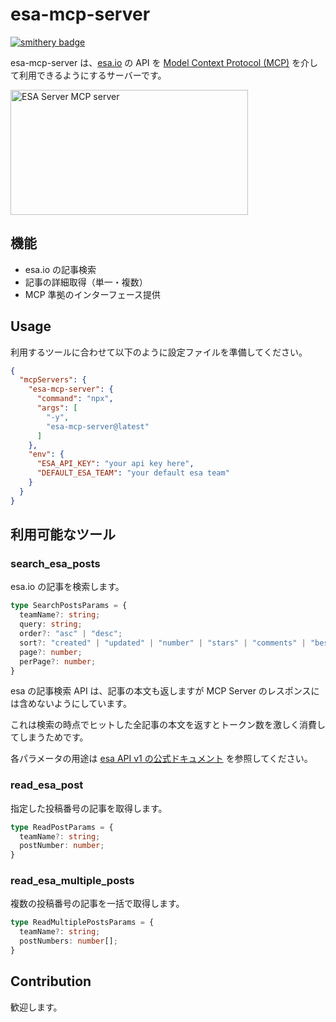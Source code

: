 # esa-mcp-server
[![smithery badge](https://smithery.ai/badge/@d-kimuson/esa-mcp-server)](https://smithery.ai/server/@d-kimuson/esa-mcp-server)

esa-mcp-server は、[esa.io](https://esa.io) の API を [Model Context Protocol (MCP)](https://github.com/microsoft/model-context-protocol) を介して利用できるようにするサーバーです。

<a href="https://glama.ai/mcp/servers/undwqgwbtd"><img width="380" height="200" src="https://glama.ai/mcp/servers/undwqgwbtd/badge" alt="ESA Server MCP server" /></a>

## 機能

- esa.io の記事検索
- 記事の詳細取得（単一・複数）
- MCP 準拠のインターフェース提供

## Usage

利用するツールに合わせて以下のように設定ファイルを準備してください。

```json
{
  "mcpServers": {
    "esa-mcp-server": {
      "command": "npx",
      "args": [
        "-y",
        "esa-mcp-server@latest"
      ]
    },
    "env": {
      "ESA_API_KEY": "your api key here",
      "DEFAULT_ESA_TEAM": "your default esa team"
    }
  }
}
```

## 利用可能なツール

### search_esa_posts

esa.io の記事を検索します。

```typescript
type SearchPostsParams = {
  teamName?: string;
  query: string;
  order?: "asc" | "desc";
  sort?: "created" | "updated" | "number" | "stars" | "comments" | "best_match";
  page?: number;
  perPage?: number;
}
```

esa の記事検索 API は、記事の本文も返しますが MCP Server のレスポンスには含めないようにしています。

これは検索の時点でヒットした全記事の本文を返すとトークン数を激しく消費してしまうためです。

各パラメータの用途は [esa API v1 の公式ドキュメント](https://docs.esa.io/posts/102) を参照してください。

### read_esa_post

指定した投稿番号の記事を取得します。

```typescript
type ReadPostParams = {
  teamName?: string;
  postNumber: number;
}
```

### read_esa_multiple_posts

複数の投稿番号の記事を一括で取得します。

```typescript
type ReadMultiplePostsParams = {
  teamName?: string;
  postNumbers: number[];
}
```

## Contribution

歓迎します。
